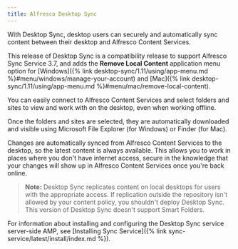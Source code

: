 ```yaml
---
title: Alfresco Desktop Sync
---
```


With Desktop Sync, desktop users can securely and automatically sync content between their desktop and Alfresco Content Services.

This release of Desktop Sync is a compatibility release to support Alfresco Sync Service 3.7, and adds the **Remove Local Content** application menu option for [Windows]({% link desktop-sync/1.11/using/app-menu.md %}#menu/windows/manage-your-account) and [Mac]({% link desktop-sync/1.11/using/app-menu.md %}#menu/mac/remove-local-content).

You can easily connect to Alfresco Content Services and select folders and sites to view and work with on the desktop, even when working offline.

Once the folders and sites are selected, they are automatically downloaded and visible using Microsoft File Explorer (for Windows) or Finder (for Mac).

Changes are automatically synced from Alfresco Content Services to the desktop, so the latest content is always available. This allows you to work in places where you don't have internet access, secure in the knowledge that your changes will show up in Alfresco Content Services once you're back online.

> **Note:** Desktop Sync replicates content on local desktops for users with the appropriate access. If replication outside the repository isn't allowed by your content policy, you shouldn't deploy Desktop Sync. This version of Desktop Sync doesn't support Smart Folders.

For information about installing and configuring the Desktop Sync service server-side AMP, see [Installing Sync Service]({% link sync-service/latest/install/index.md %}).

